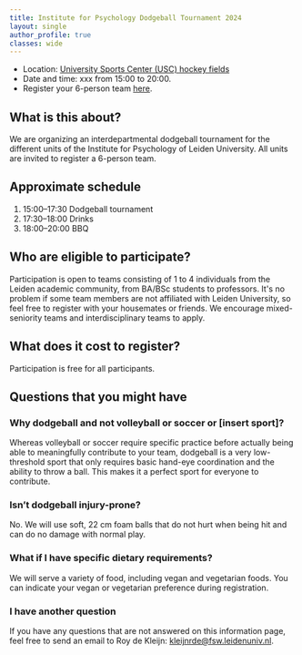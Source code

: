 ```yaml
---
title: Institute for Psychology Dodgeball Tournament 2024
layout: single
author_profile: true
classes: wide
---
```


- Location: [University Sports Center (USC) hockey fields](https://goo.gl/maps/2R1QxpEoGojjvriu7)
- Date and time: xxx from 15:00 to 20:00.
- Register your 6-person team [here](https://forms.gle/NgPUYJFZ7BsdUaEW9).

## What is this about?
We are organizing an interdepartmental dodgeball tournament for the different units of the Institute for Psychology of Leiden University. All units are invited to register a 6-person team.

## Approximate schedule
1. 15:00–17:30 Dodgeball tournament
2. 17:30–18:00 Drinks
3. 18:00–20:00 BBQ

## Who are eligible to participate?
Participation is open to teams consisting of 1 to 4 individuals from the Leiden academic community, from BA/BSc students to professors. It's no problem if some team members are not affiliated with Leiden University, so feel free to register with your housemates or friends. We encourage mixed-seniority teams and interdisciplinary teams to apply.

## What does it cost to register?
Participation is free for all participants.


## Questions that you might have

### Why dodgeball and not volleyball or soccer or [insert sport]?
Whereas volleyball or soccer require specific practice before actually being able to meaningfully contribute to your team, dodgeball is a very low-threshold sport that only requires basic hand-eye coordination and the ability to throw a ball. This makes it a perfect sport for everyone to contribute.

### Isn’t dodgeball injury-prone?
No. We will use soft, 22 cm foam balls that do not hurt when being hit and can do no damage with normal play.

### What if I have specific dietary requirements?
We will serve a variety of food, including vegan and vegetarian foods. You can indicate your vegan or vegetarian preference during registration.

### I have another question
If you have any questions that are not answered on this information page, feel free to send an email to Roy de Kleijn: [kleijnrde@fsw.leidenuniv.nl](mailto:kleijnrde@fsw.leidenuniv.nl).
